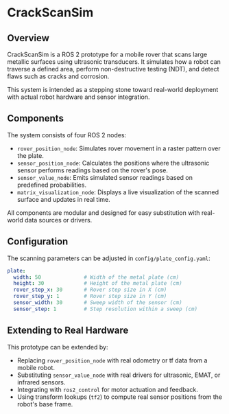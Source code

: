 # CrackScanSim

## Overview

CrackScanSim is a ROS 2 prototype for a mobile rover that scans large metallic surfaces using ultrasonic transducers. It simulates how a robot can traverse a defined area, perform non-destructive testing (NDT), and detect flaws such as cracks and corrosion.

This system is intended as a stepping stone toward real-world deployment with actual robot hardware and sensor integration.

## Components

The system consists of four ROS 2 nodes:

- `rover_position_node`: Simulates rover movement in a raster pattern over the plate.
- `sensor_position_node`: Calculates the positions where the ultrasonic sensor performs readings based on the rover's pose.
- `sensor_value_node`: Emits simulated sensor readings based on predefined probabilities.
- `matrix_visualization_node`: Displays a live visualization of the scanned surface and updates in real time.

All components are modular and designed for easy substitution with real-world data sources or drivers.

## Configuration

The scanning parameters can be adjusted in `config/plate_config.yaml`:

```yaml
plate:
  width: 50              # Width of the metal plate (cm)
  height: 30             # Height of the metal plate (cm)
  rover_step_x: 30       # Rover step size in X (cm)
  rover_step_y: 1        # Rover step size in Y (cm)
  sensor_width: 30       # Sweep width of the sensor (cm)
  sensor_step: 1         # Step resolution within a sweep (cm)
```

## Extending to Real Hardware

This prototype can be extended by:

- Replacing `rover_position_node` with real odometry or tf data from a mobile robot.
- Substituting `sensor_value_node` with real drivers for ultrasonic, EMAT, or infrared sensors.
- Integrating with `ros2_control` for motor actuation and feedback.
- Using transform lookups (`tf2`) to compute real sensor positions from the robot's base frame.


